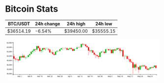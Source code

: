 # Bitcoin Stats

BTC/USDT|24h change|24h high|24h low|
|---|---|---|---|
|$36514.19|-6.54%|$39450.00|$35555.15|

<img src="./chart.svg">
